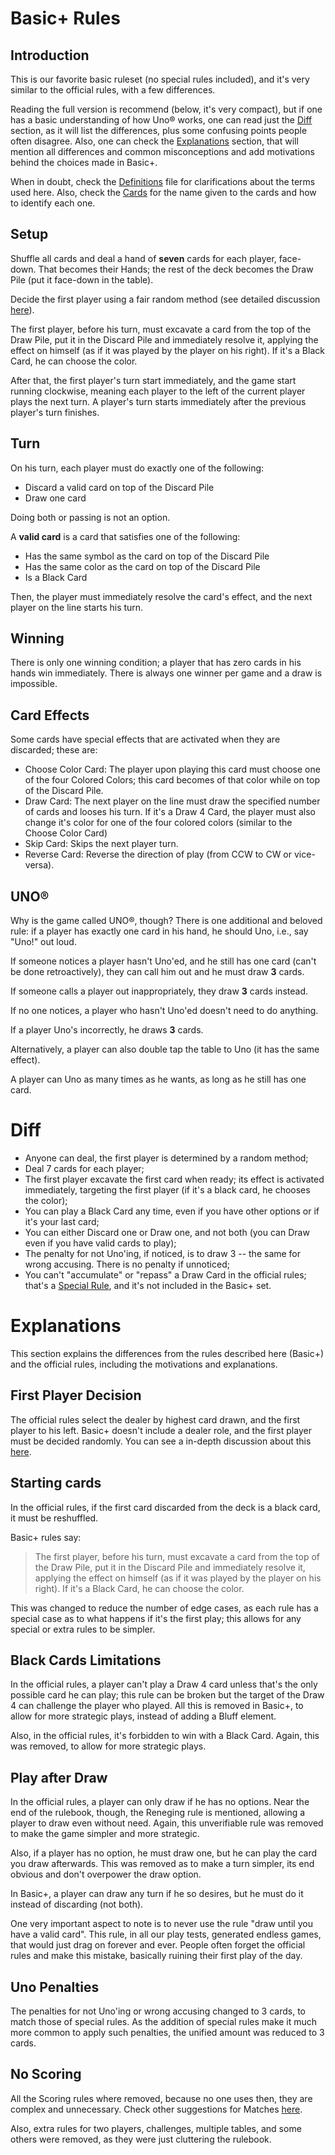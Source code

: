 # Basic+ Rules

## Introduction

This is our favorite basic ruleset (no special rules included), and it's very similar to the official rules, with a few differences.

Reading the full version is recommend (below, it's very compact), but if one has a basic understanding of how Uno&reg; works, one can read just the [Diff](#diff) section, as it will list the differences, plus some confusing points people often disagree. Also, one can check the [Explanations](#explanations) section, that will mention all differences and common misconceptions and add motivations behind the choices made in Basic+.

When in doubt, check the [Definitions](definitions.md) file for clarifications about the terms used here. Also, check the [Cards](cards.md) for the name given to the cards and how to identify each one.

## Setup

Shuffle all cards and deal a hand of **seven** cards for each player, face-down. That becomes their Hands; the rest of the deck becomes the Draw Pile (put it face-down in the table).

Decide the first player using a fair random method (see detailed discussion [here](first-player-matches.md)).

The first player, before his turn, must excavate a card from the top of the Draw Pile, put it in the Discard Pile and immediately resolve it, applying the effect on himself (as if it was played by the player on his right). If it's a Black Card, he can choose the color.

After that, the first player's turn start immediately, and the game start running clockwise, meaning each player to the left of the current player plays the next turn. A player's turn starts immediately after the previous player's turn finishes.

## Turn

On his turn, each player must do exactly one of the following:

* Discard a valid card on top of the Discard Pile
* Draw one card

Doing both or passing is not an option.

A **valid card** is a card that satisfies one of the following:

* Has the same symbol as the card on top of the Discard Pile
* Has the same color as the card on top of the Discard Pile
* Is a Black Card

Then, the player must immediately resolve the card's effect, and the next player on the line starts his turn.

## Winning

There is only one winning condition; a player that has zero cards in his hands win immediately. There is always one winner per game and a draw is impossible.

## Card Effects

Some cards have special effects that are activated when they are discarded; these are:

* Choose Color Card: The player upon playing this card must choose one of the four Colored Colors; this card becomes of that color while on top of the Discard Pile.
* Draw Card: The next player on the line must draw the specified number of cards and looses his turn. If it's a Draw 4 Card, the player must also change it's color for one of the four colored colors (similar to the Choose Color Card)
* Skip Card: Skips the next player turn.
* Reverse Card: Reverse the direction of play (from CCW to CW or vice-versa).

## UNO&reg;

Why is the game called UNO&reg;, though? There is one additional and beloved rule: if a player has exactly one card in his hand, he should Uno, i.e., say "Uno!" out loud.

If someone notices a player hasn't Uno'ed, and he still has one card (can't be done retroactively), they can call him out and he must draw **3** cards.

If someone calls a player out inappropriately, they draw **3** cards instead.

If no one notices, a player who hasn't Uno'ed doesn't need to do anything.

If a player Uno's incorrectly, he draws **3** cards.

Alternatively, a player can also double tap the table to Uno (it has the same effect).

A player can Uno as many times as he wants, as long as he still has one card.

# Diff

* Anyone can deal, the first player is determined by a random method;
* Deal 7 cards for each player;
* The first player excavate the first card when ready; its effect is activated immediately, targeting the first player (if it's a black card, he chooses the color);
* You can play a Black Card any time, even if you have other options or if it's your last card;
* You can either Discard one or Draw one, and not both (you can Draw even if you have valid cards to play);
* The penalty for not Uno'ing, if noticed, is to draw 3 -- the same for wrong accusing. There is no penalty if unnoticed;
* You can't "accumulate" or "repass" a Draw Card in the official rules; that's a [Special Rule](special-rules.md), and it's not included in the Basic+ set.

# Explanations

This section explains the differences from the rules described here (Basic+) and the official rules, including the motivations and explanations.

## First Player Decision

The official rules select the dealer by highest card drawn, and the first player to his left. Basic+ doesn't include a dealer role, and the first player must be decided randomly. You can see a in-depth discussion about this [here](first-player-matches.md).

## Starting cards

In the official rules, if the first card discarded from the deck is a black card, it must be reshuffled.

Basic+ rules say:

> The first player, before his turn, must excavate a card from the top of the Draw Pile, put it in the Discard Pile and immediately resolve it, applying the effect on himself (as if it was played by the player on his right). If it's a Black Card, he can choose the color.

This was changed to reduce the number of edge cases, as each rule has a special case as to what happens if it's the first play; this allows for any special or extra rules to be simpler.

## Black Cards Limitations

In the official rules, a player can't play a Draw 4 card unless that's the only possible card he can play; this rule can be broken but the target of the Draw 4 can challenge the player who played. All this is removed in Basic+, to allow for more strategic plays, instead of adding a Bluff element.

Also, in the official rules, it's forbidden to win with a Black Card. Again, this was removed, to allow for more strategic plays.

## Play after Draw

In the official rules, a player can only draw if he has no options. Near the end of the rulebook, though, the Reneging rule is mentioned, allowing a player to draw even without need. Again, this unverifiable rule was removed to make the game simpler and more strategic.

Also, if a player has no option, he must draw one, but he can play the card you draw afterwards. This was removed as to make a turn simpler, its end obvious and don't overpower the draw option.

In Basic+, a player can draw any turn if he so desires, but he must do it instead of discarding (not both).

One very important aspect to note is to never use the rule "draw until you have a valid card". This rule, in all our play tests, generated endless games, that would just drag on forever and ever. People often forget the official rules and make this mistake, basically ruining their first play of the day.

## Uno Penalties

The penalties for not Uno'ing or wrong accusing changed to 3 cards, to match those of special rules. As the addition of special rules make it much more common to apply such penalties, the unified amount was reduced to 3 cards.

## No Scoring

All the Scoring rules where removed, because no one uses then, they are complex and unnecessary. Check other suggestions for Matches [here](first-player-matches.md).

Also, extra rules for two players, challenges, multiple tables, and some others were removed, as they were just cluttering the rulebook.